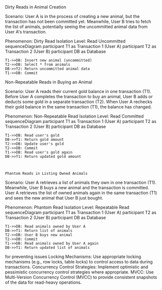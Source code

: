 Dirty Reads in Animal Creation

Scenario: User A is in the process of creating a new animal, but the transaction has not been committed yet. Meanwhile, User B tries to fetch the list of animals, potentially seeing the uncommitted animal data from User A's transaction.

Phenomenon: Dirty Read
Isolation Level: Read Uncommitted
sequenceDiagram
    participant T1 as Transaction 1 (User A)
    participant T2 as Transaction 2 (User B)
    participant DB as Database

    T1->>DB: Insert new animal (uncommitted)
    T2->>DB: Select * from animals
    DB->>T2: Return uncommitted animal data
    T1->>DB: Commit
Non-Repeatable Reads in Buying an Animal

Scenario: User A reads their current gold balance in one transaction (T1). Before User A completes the transaction to buy an animal, User B adds or deducts some gold in a separate transaction (T2). When User A rechecks their gold balance in the same transaction (T1), the balance has changed.

Phenomenon: Non-Repeatable Read
Isolation Level: Read Committed
sequenceDiagram
    participant T1 as Transaction 1 (User A)
    participant T2 as Transaction 2 (User B)
    participant DB as Database

    T1->>DB: Read user's gold
    DB->>T1: Return gold amount
    T2->>DB: Update user's gold
    T2->>DB: Commit
    T1->>DB: Read user's gold again
    DB->>T1: Return updated gold amount



    Phantom Reads in Listing Owned Animals

Scenario: User A retrieves a list of animals they own in one transaction (T1). Meanwhile, User B buys a new animal and the transaction is committed. User A retrieves the list of owned animals again in the same transaction (T1) and sees the new animal that User B just bought.

Phenomenon: Phantom Read
Isolation Level: Repeatable Read
sequenceDiagram
    participant T1 as Transaction 1 (User A)
    participant T2 as Transaction 2 (User B)
    participant DB as Database

    T1->>DB: Read animals owned by User A
    DB->>T1: Return list of animals
    T2->>DB: User B buys new animal
    T2->>DB: Commit
    T1->>DB: Read animals owned by User A again
    DB->>T1: Return updated list of animals

for preventing issues
Locking Mechanisms: Use appropriate locking mechanisms (e.g., row locks, table locks) to control access to data during transactions.
Concurrency Control Strategies: Implement optimistic and pessimistic concurrency control strategies where appropriate.
MVCC: Use Multi-Version Concurrency Control (MVCC) to provide consistent snapshots of the data for read-heavy operations.